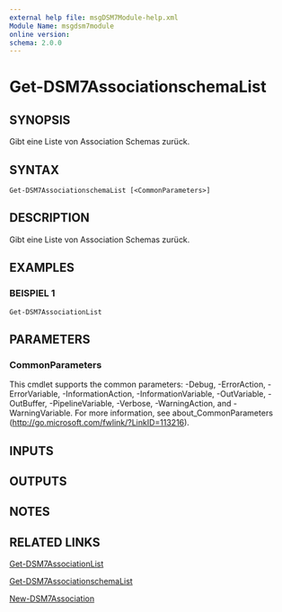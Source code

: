 ```yaml
---
external help file: msgDSM7Module-help.xml
Module Name: msgdsm7module
online version:
schema: 2.0.0
---
```


# Get-DSM7AssociationschemaList

## SYNOPSIS
Gibt eine Liste von Association Schemas zurück.

## SYNTAX

```
Get-DSM7AssociationschemaList [<CommonParameters>]
```

## DESCRIPTION
Gibt eine Liste von Association Schemas zurück.

## EXAMPLES

### BEISPIEL 1
```
Get-DSM7AssociationList
```

## PARAMETERS

### CommonParameters
This cmdlet supports the common parameters: -Debug, -ErrorAction, -ErrorVariable, -InformationAction, -InformationVariable, -OutVariable, -OutBuffer, -PipelineVariable, -Verbose, -WarningAction, and -WarningVariable.
For more information, see about_CommonParameters (http://go.microsoft.com/fwlink/?LinkID=113216).

## INPUTS

## OUTPUTS

## NOTES

## RELATED LINKS

[Get-DSM7AssociationList]()

[Get-DSM7AssociationschemaList]()

[New-DSM7Association]()

